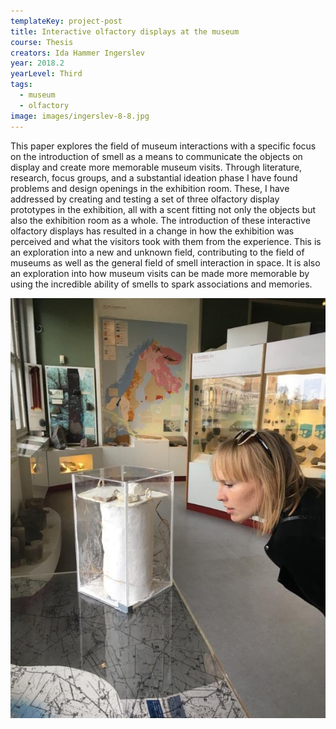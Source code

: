 ```yaml
---
templateKey: project-post
title: Interactive olfactory displays at the museum
course: Thesis
creators: Ida Hammer Ingerslev
year: 2018.2
yearLevel: Third
tags:
  - museum
  - olfactory
image: images/ingerslev-8-8.jpg
---
```


This paper explores the field of museum interactions with a specific focus on the introduction of smell as a means to communicate the objects on display and create more memorable museum visits. Through literature, research, focus groups, and a substantial ideation phase I have found problems and design openings in the exhibition room. These, I have addressed by creating and testing a set of three olfactory display prototypes in the exhibition, all with a scent fitting not only the objects but also the exhibition room as a whole. The introduction of these interactive olfactory displays has resulted in a change in how the exhibition was perceived and what the visitors took with them from the experience. This is an exploration into a new and unknown field, contributing to the field of museums as well as the general field of smell interaction in space. It is also an exploration into how museum visits can be made more memorable by using the incredible ability of smells to spark associations and memories.


![Testing the boxes, prototype 3](images/ingerslev-8-11.jpg 'Testing the boxes, prototype 3')
